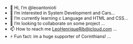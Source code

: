 - 👋 Hi, I’m @leoantonioti
- 👀 I’m interested in System Development and Cars...
- 🌱 I’m currently learning c Language and HTML and CSS...
- 💞️ I’m looking to collaborate on some project ...
- 📫 How to reach me LeoHenriqueRib@icloud.com ...
- ⚡ Fun fact: im a huge supporter of Corinthians! ...

<!---
leoantonioti/leoantonioti is a ✨ special ✨ repository because its `README.md` (this file) appears on your GitHub profile.
You can click the Preview link to take a look at your changes.
--->

